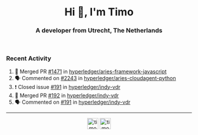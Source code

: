<h1 align="center">Hi 👋, I'm Timo</h1>
<h3 align="center">A developer from Utrecht, The Netherlands</h3>
<br/>
<!-- https://github.com/rahuldkjain/github-profile-readme-generator --!>

<!--  <p align="left"><img src="https://github-readme-stats.vercel.app/api?username=timoglastra&show_icons=true&count_private=true&" alt="timoglastra" /></p> --!>

<!--
Github language stats
<p align="left"><img src="https://github-readme-stats.vercel.app/api/top-langs/?username=timoglastra&layout=compact" alt="timoglastra" /><p>
-->

<!-- Codestats language stats -->
<!-- <p align="left"><img src="https://codestats-readme.vercel.app/api/top-langs/?username=timoglastra&layout=compact&language_count=12" alt="timoglastra" /><p>    --!>
  
<h3>Recent Activity</h3>

<!--START_SECTION:activity-->
1. 🎉 Merged PR [#1471](https://github.com/hyperledger/aries-framework-javascript/pull/1471) in [hyperledger/aries-framework-javascript](https://github.com/hyperledger/aries-framework-javascript)
2. 🗣 Commented on [#2243](https://github.com/hyperledger/aries-cloudagent-python/issues/2243) in [hyperledger/aries-cloudagent-python](https://github.com/hyperledger/aries-cloudagent-python)
3. ❗️ Closed issue [#191](https://github.com/hyperledger/indy-vdr/issues/191) in [hyperledger/indy-vdr](https://github.com/hyperledger/indy-vdr)
4. 🎉 Merged PR [#192](https://github.com/hyperledger/indy-vdr/pull/192) in [hyperledger/indy-vdr](https://github.com/hyperledger/indy-vdr)
5. 🗣 Commented on [#191](https://github.com/hyperledger/indy-vdr/issues/191) in [hyperledger/indy-vdr](https://github.com/hyperledger/indy-vdr)
<!--END_SECTION:activity-->

---

<p align="center">
<a href="https://twitter.com/timoglastra" target="blank"><img align="center" src="https://cdn.jsdelivr.net/npm/simple-icons@3.0.1/icons/twitter.svg" alt="timoglastra" height="30" width="30" /></a>
<a href="https://linkedin.com/in/timoglastra" target="blank"><img align="center" src="https://cdn.jsdelivr.net/npm/simple-icons@3.0.1/icons/linkedin.svg" alt="timoglastra" height="30" width="30" /></a>
</p>



